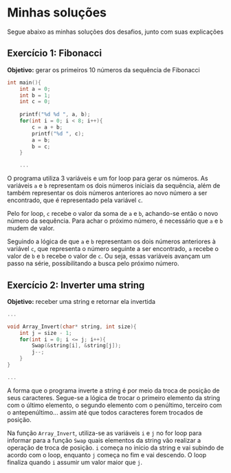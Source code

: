 # Minhas soluções

Segue abaixo as minhas soluções dos desafios, junto com suas explicações

## Exercício 1: Fibonacci

**Objetivo:** gerar os primeiros 10 números da sequência de Fibonacci

```c
int main(){
	int a = 0;
	int b = 1;
	int c = 0;
	
	printf("%d %d ", a, b);
	for(int i = 0; i < 8; i++){
		c = a + b;
		printf("%d ", c);
		a = b;
		b = c;
	}

	...
```

O programa utiliza 3 variáveis e um for loop para gerar os números. As variáveis `a` e `b` representam os dois
números iniciais da sequência, além de também representar os dois números anteriores ao novo número a ser
encontrado, que é representado pela variável `c`.

Pelo for loop, `c` recebe o valor da soma de `a` e `b`, achando-se então o novo número da sequência. Para achar o
próximo número, é necessário que `a` e `b` mudem de valor. 

Seguindo a lógica de que `a` e `b` representam os dois números anteriores à variável `c`, que representa o número
seguinte a ser encontrado, `a` recebe o valor de `b` e `b` recebe o valor de `c`. Ou seja, essas variáveis 
avançam um passo na série, possibilitando a busca pelo próximo número.

## Exercício 2: Inverter uma string

**Objetivo:** receber uma string e retornar ela invertida

```c
...

void Array_Invert(char* string, int size){
	int j =	size - 1;
	for(int i = 0; i <= j; i++){
		Swap(&string[i], &string[j]);
		j--;
	}
}

...
```

A forma que o programa inverte a string é por meio da troca de posição de seus caracteres. Segue-se a lógica de
trocar o primeiro elemento da string com o último elemento, o segundo elemento com o penúltimo, terceiro com o
antepenúltimo... assim até que todos caracteres forem trocados de posição.

Na função `Array_Invert`, utiliza-se as variáveis `i` e `j` no for loop para informar para a função `Swap` quais
elementos da string vão realizar a operação de troca de posição. `i` começa no inicio da string e vai subindo de
acordo com o loop, enquanto `j` começa no fim e vai descendo. O loop finaliza quando `i` assumir um valor maior
que `j`.

